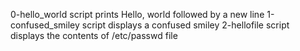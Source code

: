 0-hello_world script prints Hello, world followed by a new line
1-confused_smiley script displays a confused smiley
2-hellofile script displays the contents of /etc/passwd file 
